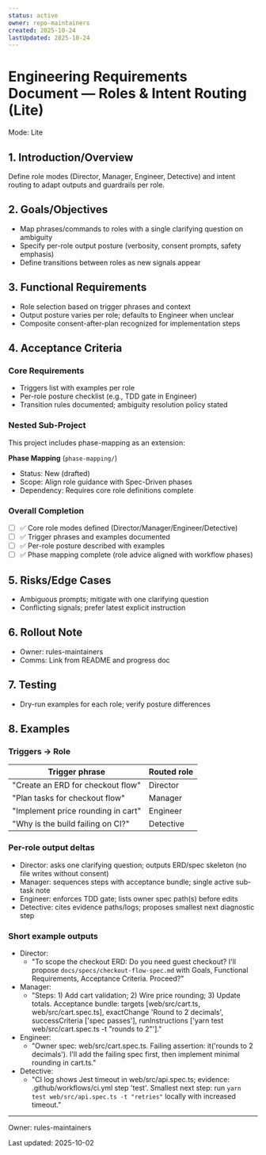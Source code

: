 ```yaml
---
status: active
owner: repo-maintainers
created: 2025-10-24
lastUpdated: 2025-10-24
---
```


# Engineering Requirements Document — Roles & Intent Routing (Lite)

Mode: Lite



## 1. Introduction/Overview

Define role modes (Director, Manager, Engineer, Detective) and intent routing to adapt outputs and guardrails per role.

## 2. Goals/Objectives

- Map phrases/commands to roles with a single clarifying question on ambiguity
- Specify per-role output posture (verbosity, consent prompts, safety emphasis)
- Define transitions between roles as new signals appear

## 3. Functional Requirements

- Role selection based on trigger phrases and context
- Output posture varies per role; defaults to Engineer when unclear
- Composite consent-after-plan recognized for implementation steps

## 4. Acceptance Criteria

### Core Requirements

- Triggers list with examples per role
- Per-role posture checklist (e.g., TDD gate in Engineer)
- Transition rules documented; ambiguity resolution policy stated

### Nested Sub-Project

This project includes phase-mapping as an extension:

**Phase Mapping** (`phase-mapping/`)

- Status: New (drafted)
- Scope: Align role guidance with Spec-Driven phases
- Dependency: Requires core role definitions complete

### Overall Completion

- [ ] ✅ Core role modes defined (Director/Manager/Engineer/Detective)
- [ ] ✅ Trigger phrases and examples documented
- [ ] ✅ Per-role posture described with examples
- [ ] ✅ Phase mapping complete (role advice aligned with workflow phases)

## 5. Risks/Edge Cases

- Ambiguous prompts; mitigate with one clarifying question
- Conflicting signals; prefer latest explicit instruction

## 6. Rollout Note

- Owner: rules-maintainers
- Comms: Link from README and progress doc

## 7. Testing

- Dry-run examples for each role; verify posture differences

## 8. Examples

### Triggers → Role

| Trigger phrase                     | Routed role |
| ---------------------------------- | ----------- |
| "Create an ERD for checkout flow"  | Director    |
| "Plan tasks for checkout flow"     | Manager     |
| "Implement price rounding in cart" | Engineer    |
| "Why is the build failing on CI?"  | Detective   |

### Per-role output deltas

- Director: asks one clarifying question; outputs ERD/spec skeleton (no file writes without consent)
- Manager: sequences steps with acceptance bundle; single active sub-task note
- Engineer: enforces TDD gate; lists owner spec path(s) before edits
- Detective: cites evidence paths/logs; proposes smallest next diagnostic step

### Short example outputs

- Director:
  - "To scope the checkout ERD: Do you need guest checkout? I'll propose `docs/specs/checkout-flow-spec.md` with Goals, Functional Requirements, Acceptance Criteria. Proceed?"
- Manager:
  - "Steps: 1) Add cart validation; 2) Wire price rounding; 3) Update totals. Acceptance bundle: targets [web/src/cart.ts, web/src/cart.spec.ts], exactChange 'Round to 2 decimals', successCriteria ['spec passes'], runInstructions ['yarn test web/src/cart.spec.ts -t "rounds to 2"']."
- Engineer:
  - "Owner spec: web/src/cart.spec.ts. Failing assertion: it('rounds to 2 decimals'). I'll add the failing spec first, then implement minimal rounding in cart.ts."
- Detective:
  - "CI log shows Jest timeout in web/src/api.spec.ts; evidence: .github/workflows/ci.yml step 'test'. Smallest next step: run `yarn test web/src/api.spec.ts -t "retries"` locally with increased timeout."

---

Owner: rules-maintainers

Last updated: 2025-10-02
